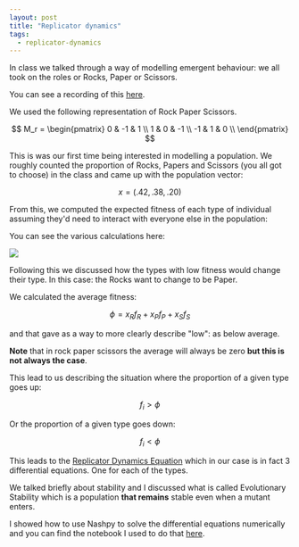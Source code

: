 ```yaml
---
layout: post
title: "Replicator dynamics"
tags:
  - replicator-dynamics
---
```


In class we talked through a way of modelling emergent behaviour: we all took on
the roles or Rocks, Paper or Scissors.

You can see a recording of this [here](https://cardiff.cloud.panopto.eu/Panopto/Pages/Viewer.aspx?id=8d2439e3-5562-4ad8-bf03-b37b010845bd).

We used the following representation of Rock Paper Scissors.

$$
M_r = \begin{pmatrix}
    0 & -1 & 1 \\
    1 & 0 & -1 \\
    -1 & 1 & 0 \\
\end{pmatrix}
$$

This is was our first time being interested in modelling a population. We
roughly counted the proportion of Rocks, Papers and Scissors (you all got to
choose) in the class and came up with the population vector:

$$
x = (.42, .38, .20)
$$

From this, we computed the expected fitness of each type of individual assuming
they'd need to interact with everyone else in the population:

You can see the various calculations here:

![]({{site.baseurl}}/assets/2025-2026/boards/2025-10-24/main.jpg)

Following this we discussed how the types with low fitness would change their
type. In this case: the Rocks want to change to be Paper.

We calculated the average fitness:

$$
\phi = x_R f_R + x_P f_P + x_S f_S
$$

and that gave as a way to more clearly describe "low": as below average.

**Note** that in rock paper scissors the average will always be zero **but this
is not always the case**.

This lead to us describing the situation where the proportion of a given type goes
up:

$$
f_i > \phi
$$

Or the proportion of a given type goes down:

$$
f_i < \phi
$$

This leads to the [Replicator Dynamics Equation](https://vknight.org/gtb/main-7/#Ce6E2Tc7ex) which in our case is in fact 3 differential equations.
One for each of the types.

We talked briefly about stability and I discussed what is called Evolutionary
Stability which is a population **that remains** stable even when a mutant
enters.

I showed how to use Nashpy to solve the differential equations numerically and
you can find the notebook I used to do that
[here]({{site.baseurl}}/assets/2025/nbs/rock-paper-scissors.ipynb).
